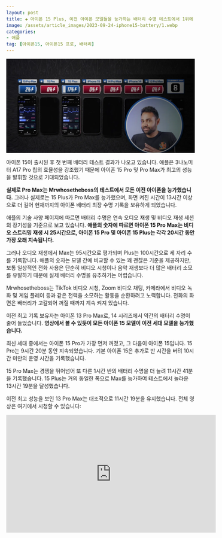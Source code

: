 ```yaml
---
layout: post  
title: ✚ 아이폰 15 Plus, 이전 아이폰 모델들을 능가하는 배터리 수명 테스트에서 1위에 올라
image: /assets/article_images/2023-09-24-iphone15-battery/1.webp
categories:
- 애플
tag: [아이폰15, 아이폰15 프로, 배터리]
---
```


<div class="markdown-image">
<img src="/assets/article_images/2023-09-24-iphone15-battery/1.webp" alt="" align="middle"/> </div>


<p class="drop-korean">
아이폰 15이 출시된 후 첫 번째 배터리 테스트 결과가 나오고 있습니다. 애플은 3나노미터 A17 Pro 칩의 효율성을 강조했기 때문에 아이폰 15 Pro 및 Pro Max가 최고의 성능을 발휘할 것으로 기대되었습니다.
</p>

**실제로 Pro Max는 Mrwhosetheboss의 테스트에서 모든 이전 아이폰을 능가했습니다.** 그러나 실제로는 15 Plus가 Pro Max를 능가했으며, 화면 켜진 시간이 13시간 이상으로 더 길어 현재까지의 아이폰 배터리 최장 수명 기록을 보유하게 되었습니다.

애플의 기술 사양 페이지에 따르면 배터리 수명은 연속 오디오 재생 및 비디오 재생 세션의 장기성을 기준으로 보고 있습니다. **애플의 숫자에 따르면 아이폰 15 Pro Max는 비디오 스트리밍 재생 시 25시간으로, 아이폰 15 Pro 및 아이폰 15 Plus는 각각 20시간 동안 가장 오래 지속됩니다.**

그러나 오디오 재생에서 Max는 95시간으로 평가되며 Plus는 100시간으로 세 자리 수를 기록합니다. 애플의 숫자는 모델 간에 비교할 수 있는 꽤 괜찮은 기준을 제공하지만, 보통 일상적인 전화 사용은 단순히 비디오 시청이나 음악 재생보다 더 많은 배터리 소모를 유발하기 때문에 실제 배터리 수명을 유추하기는 어렵습니다.

Mrwhosetheboss는 TikTok 비디오 시청, Zoom 비디오 채팅, 카메라에서 비디오 녹화 및 게임 플레이 등과 같은 전력을 소모하는 활동을 순환하려고 노력합니다. 전화의 화면은 배터리가 고갈되어 꺼질 때까지 계속 켜져 있습니다.

이전 최고 기록 보유자는 아이폰 13 Pro Max로, 14 시리즈에서 약간의 배터리 수명이 줄어 들었습니다. **영상에서 볼 수 있듯이 모든 아이폰 15 모델이 이전 세대 모델을 능가했습니다.**

최신 세대 중에서는 아이폰 15 Pro가 가장 먼저 꺼졌고, 그 다음이 아이폰 15입니다. 15 Pro는 9시간 20분 동안 지속되었습니다. 기본 아이폰 15은 추가로 반 시간을 버텨 10시간 미만의 운영 시간을 기록했습니다.

15 Pro Max는 경쟁을 뛰어넘어 또 다른 1시간 반의 배터리 수명을 더 늘려 11시간 41분을 기록했습니다. 15 Plus는 거의 동일한 폭으로 Max를 능가하여 테스트에서 놀라운 13시간 19분을 달성했습니다.

이전 최고 성능을 보인 13 Pro Max는 대조적으로 11시간 19분을 유지했습니다. 전체 영상은 여기에서 시청할 수 있습니다:

<iframe width="560" height="315" src="https://www.youtube.com/embed/Vq-XWcq5esE?si=LVlj9Pi-3iOY698q" frameborder="0" allow="autoplay; encrypted-media" allowfullscreen></iframe>
